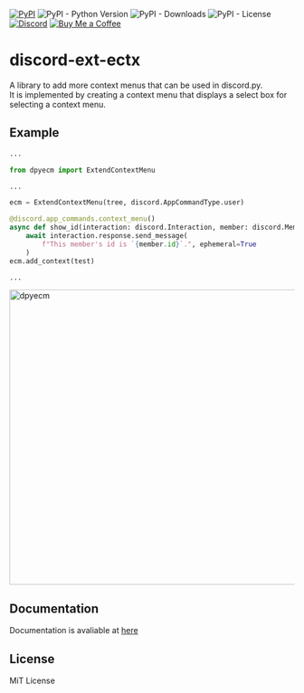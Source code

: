 [![PyPI](https://img.shields.io/pypi/v/dpyectx)](https://pypi.org/project/dpyectx/) ![PyPI - Python Version](https://img.shields.io/pypi/pyversions/dpyectx) ![PyPI - Downloads](https://img.shields.io/pypi/dm/dpyectx) ![PyPI - License](https://img.shields.io/pypi/l/dpyectx) [![Discord](https://img.shields.io/discord/777430548951728149?label=chat&logo=discord)](https://discord.gg/kfMwZUyGFG) [![Buy Me a Coffee](https://img.shields.io/badge/-tasuren-E9EEF3?label=Buy%20Me%20a%20Coffee&logo=buymeacoffee)](https://www.buymeacoffee.com/tasuren)
# discord-ext-ectx
A library to add more context menus that can be used in discord.py.  
It is implemented by creating a context menu that displays a select box for selecting a context menu.

## Example
```python
...

from dpyecm import ExtendContextMenu

...

ecm = ExtendContextMenu(tree, discord.AppCommandType.user)

@discord.app_commands.context_menu()
async def show_id(interaction: discord.Interaction, member: discord.Member):
    await interaction.response.send_message(
        f"This member's id is `{member.id}`.", ephemeral=True
    )
ecm.add_context(test)

...
```
<img width="522" alt="dpyecm" src="https://user-images.githubusercontent.com/45121209/180586407-91eff192-419b-4a78-ba8b-cf57a627c7ec.png">

## Documentation
Documentation is avaliable at [here](https://tasuren.github.io/dpyecm)

## License
MiT License
